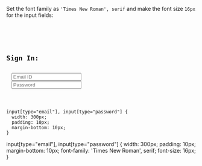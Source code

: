 Set the font family
as `'Times New Roman', serif`
and
make the font size `16px`
for the input fields:

<codeblock language="css" type="exercise" testMode="fixedInput">
<code>
<panel language="html">
<form>
  <h2>Sign In:</h2>
  <input type="email" placeholder="Email ID" />
  <input type="password" placeholder="Password" />
</form>
</panel>
<panel language="css">
input[type="email"], input[type="password"] {
  width: 300px;
  padding: 10px;
  margin-bottom: 10px;
}
</panel>
</code>

<solution>
input[type="email"], input[type="password"] {
  width: 300px;
  padding: 10px;
  margin-bottom: 10px;
  font-family: 'Times New Roman', serif;
  font-size: 16px;
}
</solution>
</codeblock>